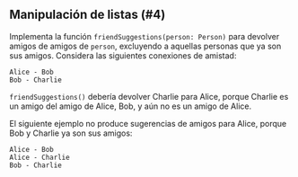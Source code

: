 ## Manipulación de listas (#4)

Implementa la función `friendSuggestions(person: Person)` para devolver amigos de
amigos de `person`, excluyendo a aquellas personas que ya son sus amigos.
Considera las siguientes conexiones de amistad:

```text
Alice - Bob
Bob - Charlie
```

`friendSuggestions()` debería devolver Charlie para Alice, porque Charlie es un
amigo del amigo de Alice, Bob, y aún no es un amigo de Alice.

El siguiente ejemplo no produce sugerencias de amigos para Alice, porque Bob y
Charlie ya son sus amigos:

```text
Alice - Bob
Alice - Charlie
Bob - Charlie
```